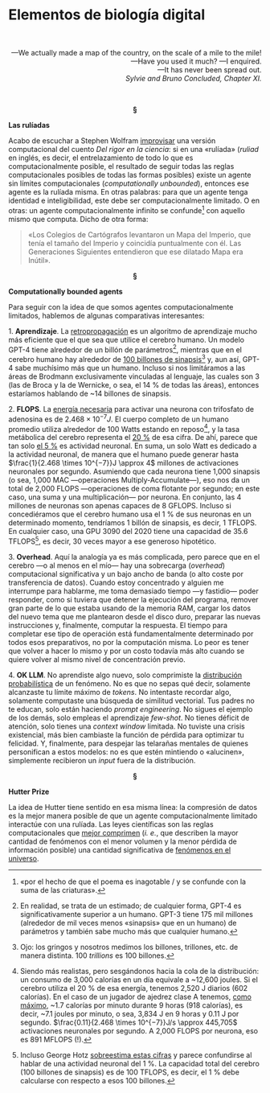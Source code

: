 # Elementos de biología digital

<br>
<p align="right"> 
—We actually made a map of the country, on the scale of a mile to the mile!
<br>
—Have you used it much? —I enquired.
<br>
—It has never been spread out.
<br>
<i>
Sylvie and Bruno Concluded, Chapter XI.
</i>
</p>
<br>

<p align="center"> <b>
§
</b>
</p>

**Las rulíadas**

Acabo de escuchar a Stephen Wolfram [improvisar](https://youtu.be/cPfbGA_hNVo?t=2331) una versión computacional del cuento *Del rigor en la ciencia*: si en una «rulíada» (*ruliad* en inglés, es decir, el entrelazamiento de todo lo que es computacionalmente posible, el resultado de seguir todas las reglas computacionales posibles de todas las formas posibles) existe un agente sin límites computacionales (*computationally unbounded*), entonces ese agente es la rulíada misma. En otras palabras: para que un agente tenga identidad e inteligibilidad, este debe ser computacionalmente limitado. O en otras: un agente computacionalmente infinito se confunde[^1] con aquello mismo que computa. Dicho de otra forma: 
<br>

> «Los Colegios de Cartógrafos levantaron un Mapa del Imperio, que tenía el tamaño del Imperio y coincidía puntualmente con él. Las Generaciones Siguientes entendieron que ese dilatado Mapa era Inútil».

<p align="center"> <b>
§
</b>
</p>

**Computationally bounded agents**

Para seguir con la idea de que somos agentes computacionalmente limitados, hablemos de algunas comparativas interesantes:

$1$. **Aprendizaje**. La [retropropagación](https://dantenoguez.github.io/notebooks/alfa/redes.html#la-regla-de-la-cadena-propagacion-hacia-atras) es un algoritmo de aprendizaje mucho más eficiente que el que sea que utilice el cerebro humano. Un modelo GPT-4 tiene alrededor de un billón de parámetros[^2], mientras que en el cerebro humano hay alrededor de [100 billones de sinapsis](https://medicine.yale.edu/lab/colon_ramos/overview/)[^3] y, aun así, GPT-4 sabe muchísimo más que un humano. Incluso si nos limitáramos a las áreas de Brodmann exclusivamente vinculadas al lenguaje, las cuales son 3 (las de Broca y la de Wernicke, o sea, el 14 % de todas las áreas), entonces estaríamos hablando de ~14 billones de sinapsis.

$2$. **FLOPS**. La [energía necesaria](https://www.ncbi.nlm.nih.gov/pmc/articles/PMC5337805/) para activar una neurona con trifosfato de adenosina es de $2.468 \times 10^{-7} J$. El cuerpo completo de un humano promedio utiliza alrededor de 100 Watts estando en reposo[^4], y la tasa metábolica del cerebro representa el [20 %](https://www.ncbi.nlm.nih.gov/pmc/articles/PMC2980962/) de esa cifra. De ahí, parece que tan solo [el 5 %](https://www.ncbi.nlm.nih.gov/pmc/articles/PMC4418791/) es actividad neuronal. En suma, un solo Watt es dedicado a la actividad neuronal, de manera que el humano puede generar hasta $\frac{1}{2.468 \times 10^{−7}}J \approx 4$ millones de activaciones neuronales por segundo. Asumiendo que cada neurona tiene 1,000 sinapsis (o sea, 1,000 MAC —operaciones Multiply-Accumulate—), eso nos da un total de 2,000 FLOPS —operaciones de coma flotante por segundo; en este caso, una suma y una multiplicación— por neurona. En conjunto, las 4 millones de neuronas son apenas capaces de 8 GFLOPS. Incluso si concediéramos que el cerebro humano usa el 1 % de sus neuronas en un determinado momento, tendríamos 1 billón de sinapsis, es decir, 1 TFLOPS. En cualquier caso, una GPU 3090 del 2020 tiene una capacidad de 35.6 TFLOPS[^5], es decir, 30 veces mayor a ese generoso hipotético.

$3$. **Overhead**. Aquí la analogía ya es más complicada, pero parece que en el cerebro —o al menos en el mío— hay una sobrecarga (*overhead*) computacional significativa y un bajo ancho de banda (o alto coste por transferencia de datos). Cuando estoy concentrado y alguien me interrumpe para hablarme, me toma demasiado tiempo —y fastidio— poder responder, como si tuviera que detener la ejecución del programa, remover gran parte de lo que estaba usando de la memoria RAM, cargar los datos del nuevo tema que me plantearon desde el disco duro, preparar las nuevas instrucciones y, finalmente, computar la respuesta. El tiempo para completar ese tipo de operación está fundamentalmente determinado por todos esos preparativos, no por la computación misma. Lo peor es tener que volver a hacer lo mismo y por un costo todavía más alto cuando se quiere volver al mismo nivel de concentración previo.

$4$. **OK LLM**. No aprendiste algo nuevo, solo comprimiste la [distribución probabilística](https://raysolomonoff.com/publications/86.pdf) de un fenómeno. No es que no sepas qué decir, solamente alcanzaste tu límite máximo de *tokens*. No intentaste recordar algo, solamente computaste una búsqueda de similitud vectorial. Tus padres no te educan, solo están haciendo *prompt engineering*. No sigues el ejemplo de los demás, solo empleas el aprendizaje *few-shot*. No tienes déficit de atención, solo tienes una *context window* limitada. No tuviste una crisis existencial, más bien cambiaste la función de pérdida para optimizar tu felicidad. Y, finalmente, para despejar las telarañas mentales de quienes personifican a estos modelos: no es que estén mintiendo o «alucinen», simplemente recibieron un *input* fuera de la distribución.

<p align="center"> <b>
§
</b>
</p>

**Hutter Prize**

La idea de Hutter tiene sentido en esa misma línea: la compresión de datos es la mejor manera posible de que un agente computacionalmente limitado interactúe con una rulíada. Las leyes científicas son las reglas computacionales que [mejor comprimen](https://arxiv.org/abs/0812.4360) (*i. e.*, que describen la mayor cantidad de fenómenos con el menor volumen y la menor pérdida de información posible) una cantidad significativa de [fenómenos en el universo](https://people.idsia.ch/~juergen/digitalphysics.html).


[^1]: «por el hecho de que el poema es inagotable / y se confunde con la suma de las criaturas». 
[^2]: En realidad, se trata de un estimado; de cualquier forma, GPT-4 es significativamente superior a un humano. GPT-3 tiene 175 mil millones (alrededor de mil veces menos «sinapsis» que en un humano) de parámetros y también sabe mucho más que cualquier humano.
[^3]: Ojo: los gringos y nosotros medimos los billones, trillones, etc. de manera distinta. 100 *trillions* es 100 billones.
[^4]: Siendo más realistas, pero sesgándonos hacia la cola de la distribución: un consumo de 3,000 calorías en un día equivale a ~12,600 joules. Si el cerebro utiliza el 20 % de esa energía, tenemos 2,520 J diarios (602 calorías). En el caso de un jugador de ajedrez clase A tenemos, [como máximo](https://www.researchgate.net/publication/23455094_The_stress_of_chess_players_as_a_model_to_study_the_effects_of_psychological_stimuli_on_physiological_responses_An_example_of_substrate_oxidation_and_heart_rate_variability_in_man), ~1.7 calorías por minuto durante 9 horas (918 calorías), es decir, ~7.1 joules por minuto, o sea, 3,834 J en 9 horas y 0.11 J por segundo. $\frac{0.11}{2.468 \times 10^{−7}}J/s \approx 445,705$ activaciones neuronales por segundo. A 2,000 FLOPS por neurona, eso es 891 MFLOPS (!).
[^5]: Incluso George Hotz [sobreestima estas cifras](https://geohot.github.io/blog/jekyll/update/2022/02/17/brain-flops.html) y parece confundirse al hablar de una actividad neuronal del 1 %. La capacidad total del cerebro (100 billones de sinapsis) es de 100 TFLOPS, es decir, el 1 % debe calcularse con respecto a esos 100 billones.